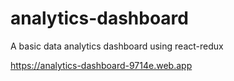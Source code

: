 # analytics-dashboard

A basic data analytics dashboard using react-redux

https://analytics-dashboard-9714e.web.app
